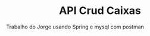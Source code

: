 <!-- Título -->
<h1 align="center" id="title">API Crud Caixas</h1>

<!-- Descrição -->
<p align="justify">
  Trabalho do Jorge usando Spring e mysql com postman 
</p>
